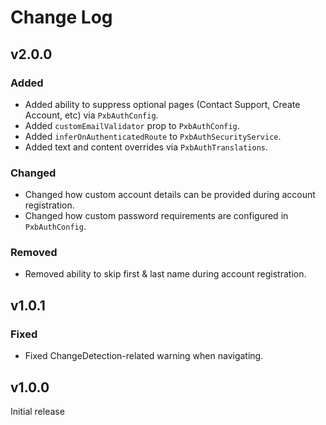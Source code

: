 # Change Log

## v2.0.0

### Added

-  Added ability to suppress optional pages (Contact Support, Create Account, etc) via `PxbAuthConfig`. 
-  Added `customEmailValidator` prop to `PxbAuthConfig`.
-  Added `inferOnAuthenticatedRoute` to `PxbAuthSecurityService`.
-  Added text and content overrides via `PxbAuthTranslations`.

### Changed

-  Changed how custom account details can be provided during account registration.
-  Changed how custom password requirements are configured in `PxbAuthConfig`.

### Removed

-  Removed ability to skip first & last name during account registration.  

## v1.0.1

### Fixed

-  Fixed ChangeDetection-related warning when navigating. 

## v1.0.0 

Initial release

